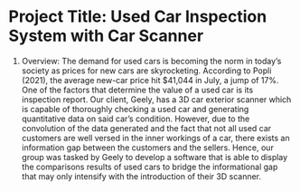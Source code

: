 # Project Title: Used Car Inspection System with Car Scanner

1. Overview: The demand for used cars is becoming the norm in today’s society as prices for new cars are skyrocketing. According to Popli (2021), the average new-car price hit $41,044 in July, a jump of 17%. One of the factors that determine the value of a used car is its inspection report. Our client, Geely, has a 3D car exterior scanner which is capable of thoroughly checking a used car and generating quantitative data on said car’s condition. However, due to the convolution of the data generated and the fact that not all used car customers are well versed in the inner workings of a car, there exists an information gap between the customers and the sellers. Hence, our group was tasked by Geely to develop a software that is able to display the comparisons results of used cars to bridge the informational gap that may only intensify with the introduction of their 3D scanner.
